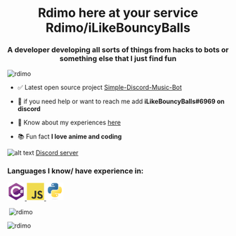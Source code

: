 <h1 align="center">Rdimo here at your service Rdimo/iLikeBouncyBalls</h1>
<h3 align="center">A developer developing all sorts of things from hacks to bots or something else that I just find fun</h3>

<p align="left"> <img src="https://komarev.com/ghpvc/?username=rdimo&label=Profile%20views&color=0e75b6&style=flat" alt="rdimo" /> </p>

- ✅ Latest open source project [Simple-Discord-Music-Bot](https://github.com/Rdimo/Simple-Discord-Music-Bot)

- 📧 if you need help or want to reach me add **iLikeBouncyBalls#6969 on discord**

- 📖 Know about my experiences [here](https://www.youtube.com/watch?v=dQw4w9WgXcQ)

- 📚 Fun fact **I love anime and coding**

![alt text](https://img.icons8.com/nolan/35/discord-new-logo.png) [Discord server](https://discord.gg/zATCBVGRef)

<h3 align="left">Languages I know/ have experience in:</h3>
<p align="left"> <a href="https://www.w3schools.com/cs/" target="_blank"> <img src="https://raw.githubusercontent.com/devicons/devicon/master/icons/csharp/csharp-original.svg" alt="csharp" width="40" height="40"/> </a> <a href="https://developer.mozilla.org/en-US/docs/Web/JavaScript" target="_blank"> <img src="https://raw.githubusercontent.com/devicons/devicon/master/icons/javascript/javascript-original.svg" alt="javascript" width="40" height="40"/> </a> <a href="https://www.python.org" target="_blank"> <img src="https://raw.githubusercontent.com/devicons/devicon/master/icons/python/python-original.svg" alt="python" width="40" height="40"/> </a> </p>

<p>&nbsp;<img align="center" src="https://github-readme-stats.vercel.app/api?username=rdimo&show_icons=true&theme=chartreuse-dark" alt="rdimo" /></p>  
<p><img align="left" src="https://github-readme-stats.vercel.app/api/top-langs?username=rdimo&show_icons=true&locale=en&layout=demo" alt="rdimo" /></p>
